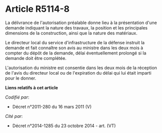# Article R5114-8

La délivrance de l'autorisation préalable donne lieu à la présentation d'une demande indiquant la nature des travaux, la
position et les principales dimensions de la construction, ainsi que la nature des matériaux.

Le directeur local du service d'infrastructure de la défense instruit la demande et fait connaître son avis au ministre dans
les deux mois à compter du dépôt de la demande, délai éventuellement prolongé si la demande doit être complétée.

L'autorisation du ministre est consentie dans les deux mois de la réception de l'avis du directeur local ou de l'expiration
du délai qui lui était imparti pour le donner.

**Liens relatifs à cet article**

_Codifié par_:

  - Décret n°2011-280 du 16 mars 2011 (V)

_Cité par_:

  - Décret n°2014-1285 du 23 octobre 2014 - art. (VT)
